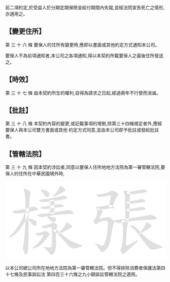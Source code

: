 前二項約定,於受益人於分期定期保險金給付期間內失蹤,並經法院宣告死亡之情形,亦適用之。

## 【變更住所】

第 三 十 六 條 要保人的住所有變更時,應即以書面或其他約定方式通知本公司。

要保人不為前項通知者,本公司之各項通知,得以本契約所載要保人之最後住所發送之。

## 【時效】

第 三 十 七 條 由本契約所生的權利,自得為請求之日起,經過兩年不行使而消滅。

## 【批註】

第 三 十 八 條 本契約內容的變更,或記載事項的增刪,除第三十四條規定者外,應經要保人與本公司雙方書面或其他 約定方式同意,並由本公司即予批註或發給批註書。

## 【管轄法院】

第 三 十 九 條 因本契約涉訟者,同意以要保人住所地地方法院為第一審管轄法院,要保人的住所在中華民國境外時,

![0_image_0.png](0_image_0.png)

以本公司總公司所在地地方法院為第一審管轄法院。但不得排除消費者保護法第四十七條及民事訴訟法 第四百三十六條之九小額訴訟管轄法院之適用。
